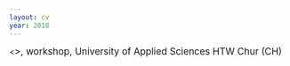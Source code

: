 ```yaml
---
layout: cv
year: 2018
---
```


<<Big Data Visualisation>>, workshop, University of Applied Sciences HTW Chur (CH)






